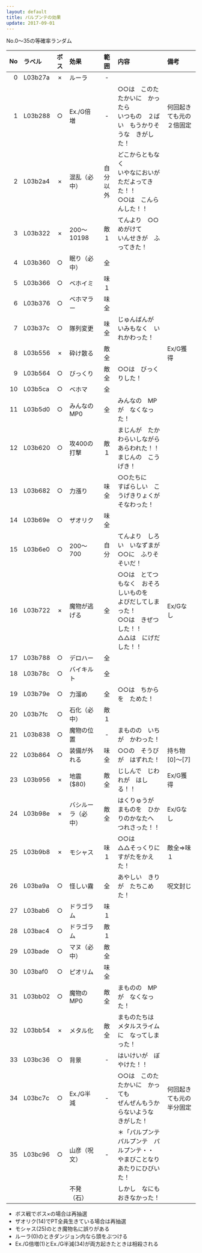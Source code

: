 ```yaml
---
layout: default
title: パルプンテの効果
update: 2017-09-01
---
```


No.0～35の等確率ランダム

| No | ラベル  | ボス | 効果         | 範囲 | 内容 | 備考 |
|---:|:--------|:----:|:-------------|:----:|:-----|:-----|
|  0 | L03b27a |  ×  | ルーラ       |  -   |
|  1 | L03b288 |  ○  | Ex./G倍増    |  -   | ○○は　このたたかいに　かったら<br>いつもの　２ばい　もうかりそうな　きがした！ | 何回起きても元の２倍固定 |
|  2 | L03b2a4 |  ×  | 混乱（必中） | 自分以外 | どこからともなく<br>いやなにおいが　ただよってきた！！<br>○○は　こんらんした！！
|  3 | L03b322 |  ×  | 200～10198   | 敵１ | てんより　○○めがけて<br>いんせきが　ふってきた！ |
|  4 | L03b360 |  ○  | 眠り（必中） |  全  |
|  5 | L03b366 |  ○  | ベホイミ     | 味１ |
|  6 | L03b376 |  ○  | ベホマラー   | 味全 |
|  7 | L03b37c |  ○  | 隊列変更     | 味全 | じゅんばんが　いみもなく　いれかわった！
|  8 | L03b556 |  ×  | 砕け散る     | 敵全 | | Ex/G獲得 |
|  9 | L03b564 |  ○  | びっくり     | 敵全 | ○○は　びっくりした！
| 10 | L03b5ca |  ○  | ベホマ       |  全  |
| 11 | L03b5d0 |  ○  | みんなのMP0  |  全  | みんなの　MPが　なくなった！
| 12 | L03b620 |  ○  | 攻400の打撃  | 敵１ | まじんが　たかわらいしながら<br>あらわれた！！<br>まじんの　こうげき！
| 13 | L03b682 |  ○  | 力漲り       | 味全 | ○○たちに<br>すばらしい　こうげきりょくが　そなわった！
| 14 | L03b69e |  ○  | ザオリク     | 味全 | 
| 15 | L03b6e0 |  ○  | 200～700     | 自分 | てんより　しろい　いなずまが<br>○○に　ふりそそいだ！
| 16 | L03b722 |  ×  | 魔物が逃げる |  全  | ○○は　とてつもなく　おそろしいものを<br>よびだしてしまった！<br>○○は　きぜつした！！<br>△△は　にげだした！！ | Ex/Gなし |
| 17 | L03b788 |  ○  | デロハー     |  全  |
| 18 | L03b78c |  ○  | バイキルト   |  全  |
| 19 | L03b79e |  ○  | 力溜め       |  全  | ○○は　ちからを　ためた！
| 20 | L03b7fc |  ○  | 石化（必中） | 敵１ |
| 21 | L03b838 |  ○  | 魔物の位置   |  -   | まものの　いちが　かわった！
| 22 | L03b864 |  ○  | 装備が外れる | 味全 | ○○の　そうびが　はずれた！ | 持ち物[0]～[7] |
| 23 | L03b956 |  ×  | 地震($80)    | 敵全 | じしんで　じわれが　はしる！！ | Ex/G獲得 |
| 24 | L03b98e |  ×  | バシルーラ（必中）  | 敵全 | はくりゅうが<br>まものを　ひかりのかなたへ　つれさった！！ | Ex/Gなし |
| 25 | L03b9b8 |  ×  | モシャス     | 味１ | ○○は<br>△△そっくりに　すがたをかえた！ | 敵全⇒味１ |
| 26 | L03ba9a |  ○  | 怪しい霧     |  全  | あやしい　きりが　たちこめた！ | 呪文封じ |
| 27 | L03bab6 |  ○  | ドラゴラム   | 味１ |
| 28 | L03bac4 |  ○  | ドラゴラム   | 敵１ |
| 29 | L03bade |  ○  | マヌ（必中） | 敵全 |
| 30 | L03baf0 |  ○  | ピオリム     | 味全 |
| 31 | L03bb02 |  ○  | 魔物のMP0    | 敵全 | まものの　MPが　なくなった！
| 32 | L03bb54 |  ×  | メタル化     | 敵全 | まものたちは　メタルスライムに　なってしまった！
| 33 | L03bc36 |  ○  | 背景         |  -   | はいけいが　ぼやけた！！
| 34 | L03bc7c |  ○  | Ex./G半減    |  -   | ○○は　このたたかいに　かっても<br>ぜんぜんもうからないような　きがした！ | 何回起きても元の半分固定 |
| 35 | L03bc96 |  ○  | 山彦（呪文） |  -   | ＊「パルプンテ　パルプンテ　パルプンテ・・<br>やまびことなり　あたりにひびいた！
|    |         |      | 不発（石）   |      | しかし　なにも　おきなかった！

* ボス戦でボス×の場合は再抽選
* ザオリク(14)でPT全員生きている場合は再抽選
* モシャス(25)のとき魔物名に誤りがある
* ルーラ(0)のときダンジョン内なら頭をぶつける
* Ex./G倍増(1)とEx./G半減(34)が両方起きたときは相殺される

